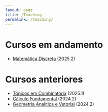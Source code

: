 ```yaml
---
layout: page
title: /Teaching
permalink: /teaching/
---
```


# Cursos em andamento
  - [Matemática Discreta]({{site.baseurl}}/teaching/2025/discreta) (2025.2)

# Cursos anteriores
  - [Tópicos em Combinatória]({{site.baseurl}}/teaching/2025/combinatoria) (2025.1)
  - [Cálculo Fundamental]({{site.baseurl}}/teaching/2024/calculo) (2024.2)
  - [Geometria Analítica e Vetorial]({{site.baseurl}}/teaching/2024/geometria) (2024.2)
